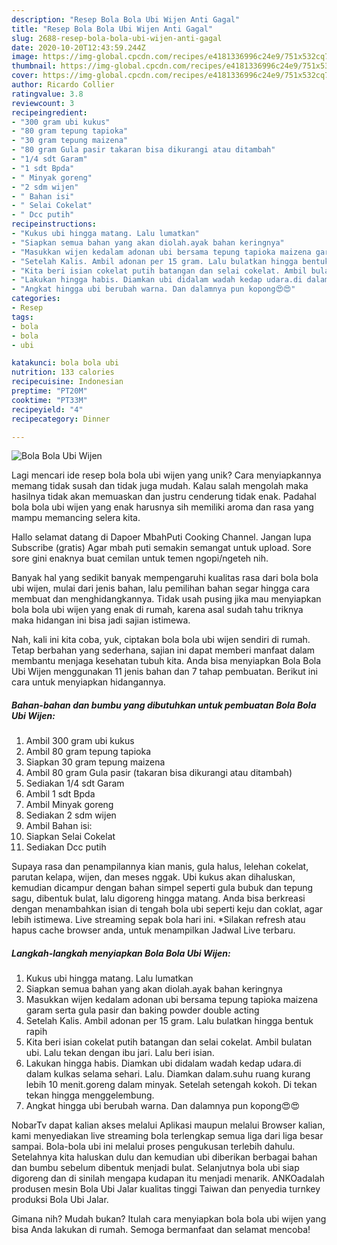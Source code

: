 ```yaml
---
description: "Resep Bola Bola Ubi Wijen Anti Gagal"
title: "Resep Bola Bola Ubi Wijen Anti Gagal"
slug: 2688-resep-bola-bola-ubi-wijen-anti-gagal
date: 2020-10-20T12:43:59.244Z
image: https://img-global.cpcdn.com/recipes/e4181336996c24e9/751x532cq70/bola-bola-ubi-wijen-foto-resep-utama.jpg
thumbnail: https://img-global.cpcdn.com/recipes/e4181336996c24e9/751x532cq70/bola-bola-ubi-wijen-foto-resep-utama.jpg
cover: https://img-global.cpcdn.com/recipes/e4181336996c24e9/751x532cq70/bola-bola-ubi-wijen-foto-resep-utama.jpg
author: Ricardo Collier
ratingvalue: 3.8
reviewcount: 3
recipeingredient:
- "300 gram ubi kukus"
- "80 gram tepung tapioka"
- "30 gram tepung maizena"
- "80 gram Gula pasir takaran bisa dikurangi atau ditambah"
- "1/4 sdt Garam"
- "1 sdt Bpda"
- " Minyak goreng"
- "2 sdm wijen"
- " Bahan isi"
- " Selai Cokelat"
- " Dcc putih"
recipeinstructions:
- "Kukus ubi hingga matang. Lalu lumatkan"
- "Siapkan semua bahan yang akan diolah.ayak bahan keringnya"
- "Masukkan wijen kedalam adonan ubi bersama tepung tapioka maizena garam serta gula pasir dan baking powder double acting"
- "Setelah Kalis. Ambil adonan per 15 gram. Lalu bulatkan hingga bentuk rapih"
- "Kita beri isian cokelat putih batangan dan selai cokelat. Ambil bulatan ubi. Lalu tekan dengan ibu jari. Lalu beri isian."
- "Lakukan hingga habis. Diamkan ubi didalam wadah kedap udara.di dalam kulkas selama sehari. Lalu. Diamkan dalam.suhu ruang kurang lebih 10 menit.goreng dalam minyak. Setelah setengah kokoh. Di tekan tekan hingga menggelembung."
- "Angkat hingga ubi berubah warna. Dan dalamnya pun kopong😍😍"
categories:
- Resep
tags:
- bola
- bola
- ubi

katakunci: bola bola ubi 
nutrition: 133 calories
recipecuisine: Indonesian
preptime: "PT20M"
cooktime: "PT33M"
recipeyield: "4"
recipecategory: Dinner

---
```



![Bola Bola Ubi Wijen](https://img-global.cpcdn.com/recipes/e4181336996c24e9/751x532cq70/bola-bola-ubi-wijen-foto-resep-utama.jpg)

Lagi mencari ide resep bola bola ubi wijen yang unik? Cara menyiapkannya memang tidak susah dan tidak juga mudah. Kalau salah mengolah maka hasilnya tidak akan memuaskan dan justru cenderung tidak enak. Padahal bola bola ubi wijen yang enak harusnya sih memiliki aroma dan rasa yang mampu memancing selera kita.

Hallo selamat datang di Dapoer MbahPuti Cooking Channel. Jangan lupa Subscribe (gratis) Agar mbah puti semakin semangat untuk upload. Sore sore gini enaknya buat cemilan untuk temen ngopi/ngeteh nih.

Banyak hal yang sedikit banyak mempengaruhi kualitas rasa dari bola bola ubi wijen, mulai dari jenis bahan, lalu pemilihan bahan segar hingga cara membuat dan menghidangkannya. Tidak usah pusing jika mau menyiapkan bola bola ubi wijen yang enak di rumah, karena asal sudah tahu triknya maka hidangan ini bisa jadi sajian istimewa.


Nah, kali ini kita coba, yuk, ciptakan bola bola ubi wijen sendiri di rumah. Tetap berbahan yang sederhana, sajian ini dapat memberi manfaat dalam membantu menjaga kesehatan tubuh kita. Anda bisa menyiapkan Bola Bola Ubi Wijen menggunakan 11 jenis bahan dan 7 tahap pembuatan. Berikut ini cara untuk menyiapkan hidangannya.

<!--inarticleads1-->

##### Bahan-bahan dan bumbu yang dibutuhkan untuk pembuatan Bola Bola Ubi Wijen:

1. Ambil 300 gram ubi kukus
1. Ambil 80 gram tepung tapioka
1. Siapkan 30 gram tepung maizena
1. Ambil 80 gram Gula pasir (takaran bisa dikurangi atau ditambah)
1. Sediakan 1/4 sdt Garam
1. Ambil 1 sdt Bpda
1. Ambil  Minyak goreng
1. Sediakan 2 sdm wijen
1. Ambil  Bahan isi:
1. Siapkan  Selai Cokelat
1. Sediakan  Dcc putih


Supaya rasa dan penampilannya kian manis, gula halus, lelehan cokelat, parutan kelapa, wijen, dan meses nggak. Ubi kukus akan dihaluskan, kemudian dicampur dengan bahan simpel seperti gula bubuk dan tepung sagu, dibentuk bulat, lalu digoreng hingga matang. Anda bisa berkreasi dengan menambahkan isian di tengah bola ubi seperti keju dan coklat, agar lebih istimewa. Live streaming sepak bola hari ini. *Silakan refresh atau hapus cache browser anda, untuk menampilkan Jadwal Live terbaru. 

<!--inarticleads2-->

##### Langkah-langkah menyiapkan Bola Bola Ubi Wijen:

1. Kukus ubi hingga matang. Lalu lumatkan
1. Siapkan semua bahan yang akan diolah.ayak bahan keringnya
1. Masukkan wijen kedalam adonan ubi bersama tepung tapioka maizena garam serta gula pasir dan baking powder double acting
1. Setelah Kalis. Ambil adonan per 15 gram. Lalu bulatkan hingga bentuk rapih
1. Kita beri isian cokelat putih batangan dan selai cokelat. Ambil bulatan ubi. Lalu tekan dengan ibu jari. Lalu beri isian.
1. Lakukan hingga habis. Diamkan ubi didalam wadah kedap udara.di dalam kulkas selama sehari. Lalu. Diamkan dalam.suhu ruang kurang lebih 10 menit.goreng dalam minyak. Setelah setengah kokoh. Di tekan tekan hingga menggelembung.
1. Angkat hingga ubi berubah warna. Dan dalamnya pun kopong😍😍


NobarTv dapat kalian akses melalui Aplikasi maupun melalui Browser kalian, kami menyediakan live streaming bola terlengkap semua liga dari liga besar sampai. Bola-bola ubi ini melalui proses pengukusan terlebih dahulu. Setelahnya kita haluskan dulu dan kemudian ubi diberikan berbagai bahan dan bumbu sebelum dibentuk menjadi bulat. Selanjutnya bola ubi siap digoreng dan di sinilah mengapa kudapan itu menjadi menarik. ANKOadalah produsen mesin Bola Ubi Jalar kualitas tinggi Taiwan dan penyedia turnkey produksi Bola Ubi Jalar. 

Gimana nih? Mudah bukan? Itulah cara menyiapkan bola bola ubi wijen yang bisa Anda lakukan di rumah. Semoga bermanfaat dan selamat mencoba!
